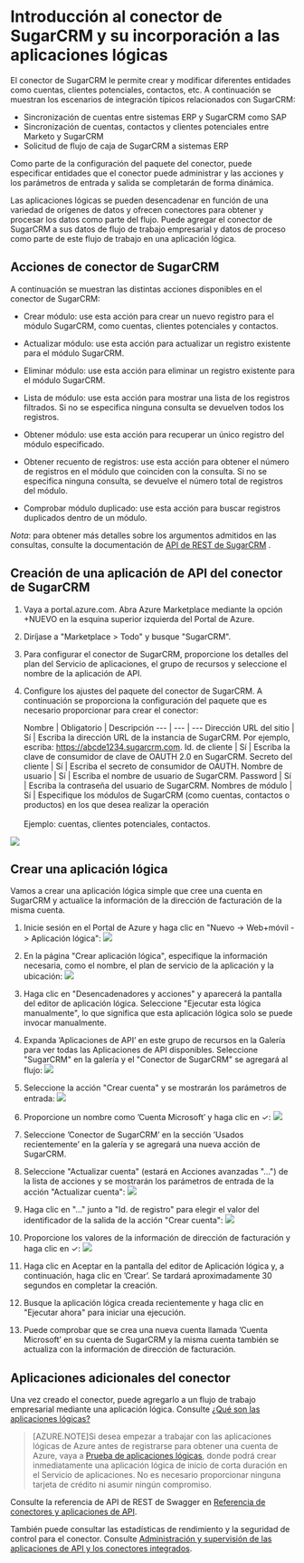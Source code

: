 <properties
   pageTitle="Uso del conector de SugarCRM en Aplicaciones lógicas | Servicio de aplicaciones de Microsoft Azure"
   description="Creación y configuración del conector de SugarCRM o la aplicación de API y su uso en una aplicación lógica en Servicio de aplicaciones de Azure"
   services="app-service\logic"
   documentationCenter=".net,nodejs,java"
   authors="anuragdalmia"
   manager="dwrede"
   editor=""/>

<tags
   ms.service="app-service-logic"
   ms.devlang="multiple"
   ms.topic="article"
   ms.tgt_pltfrm="na"
   ms.workload="integration"
   ms.date="11/30/2015"
   ms.author="sameerch"/>


# Introducción al conector de SugarCRM y su incorporación a las aplicaciones lógicas
El conector de SugarCRM le permite crear y modificar diferentes entidades como cuentas, clientes potenciales, contactos, etc. A continuación se muestran los escenarios de integración típicos relacionados con SugarCRM:

- Sincronización de cuentas entre sistemas ERP y SugarCRM como SAP
- Sincronización de cuentas, contactos y clientes potenciales entre Marketo y SugarCRM
- Solicitud de flujo de caja de SugarCRM a sistemas ERP

Como parte de la configuración del paquete del conector, puede especificar entidades que el conector puede administrar y las acciones y los parámetros de entrada y salida se completarán de forma dinámica.

Las aplicaciones lógicas se pueden desencadenar en función de una variedad de orígenes de datos y ofrecen conectores para obtener y procesar los datos como parte del flujo. Puede agregar el conector de SugarCRM a sus datos de flujo de trabajo empresarial y datos de proceso como parte de este flujo de trabajo en una aplicación lógica.



## Acciones de conector de SugarCRM
A continuación se muestran las distintas acciones disponibles en el conector de SugarCRM:

- Crear módulo: use esta acción para crear un nuevo registro para el módulo SugarCRM, como cuentas, clientes potenciales y contactos.

- Actualizar módulo: use esta acción para actualizar un registro existente para el módulo SugarCRM.

- Eliminar módulo: use esta acción para eliminar un registro existente para el módulo SugarCRM.

- Lista de módulo: use esta acción para mostrar una lista de los registros filtrados. Si no se especifica ninguna consulta se devuelven todos los registros.

- Obtener módulo: use esta acción para recuperar un único registro del módulo especificado.

- Obtener recuento de registros: use esta acción para obtener el número de registros en el módulo que coinciden con la consulta. Si no se especifica ninguna consulta, se devuelve el número total de registros del módulo.

- Comprobar módulo duplicado: use esta acción para buscar registros duplicados dentro de un módulo.

*Nota*: para obtener más detalles sobre los argumentos admitidos en las consultas, consulte la documentación de [API de REST de SugarCRM](https://msdn.microsoft.com/library/dn705870) .

## Creación de una aplicación de API del conector de SugarCRM
1.	Vaya a portal.azure.com. Abra Azure Marketplace mediante la opción +NUEVO en la esquina superior izquierda del Portal de Azure.
2.	Diríjase a "Marketplace > Todo" y busque "SugarCRM".
3.	Para configurar el conector de SugarCRM, proporcione los detalles del plan del Servicio de aplicaciones, el grupo de recursos y seleccione el nombre de la aplicación de API.
4. Configure los ajustes del paquete del conector de SugarCRM. A continuación se proporciona la configuración del paquete que es necesario proporcionar para crear el conector:

	Nombre | Obligatorio | Descripción
--- | --- | ---
Dirección URL del sitio | Sí | Escriba la dirección URL de la instancia de SugarCRM. Por ejemplo, escriba: https://abcde1234.sugarcrm.com.
Id. de cliente | Sí | Escriba la clave de consumidor de clave de OAUTH 2.0 en SugarCRM. 
Secreto del cliente | Sí | Escriba el secreto de consumidor de OAUTH.
Nombre de usuario | Sí | Escriba el nombre de usuario de SugarCRM.
Password | Sí | Escriba la contraseña del usuario de SugarCRM.
Nombres de módulo | Sí | Especifique los módulos de SugarCRM (como cuentas, contactos o productos) en los que desea realizar la operación<br><br>Ejemplo: cuentas, clientes potenciales, contactos.  
  
![][9]



## Crear una aplicación lógica
Vamos a crear una aplicación lógica simple que cree una cuenta en SugarCRM y actualice la información de la dirección de facturación de la misma cuenta.

1.	Inicie sesión en el Portal de Azure y haga clic en "Nuevo -> Web+móvil -> Aplicación lógica": ![][1]

2.	En la página "Crear aplicación lógica", especifique la información necesaria, como el nombre, el plan de servicio de la aplicación y la ubicación: ![][2]

3.	Haga clic en "Desencadenadores y acciones" y aparecerá la pantalla del editor de aplicación lógica. Seleccione "Ejecutar esta lógica manualmente", lo que significa que esta aplicación lógica solo se puede invocar manualmente.

4.	Expanda ’Aplicaciones de API’ en este grupo de recursos en la Galería para ver todas las Aplicaciones de API disponibles. Seleccione "SugarCRM" en la galería y el "Conector de SugarCRM" se agregará al flujo: ![][3]

5.	Seleccione la acción "Crear cuenta" y se mostrarán los parámetros de entrada: ![][4]

6.	Proporcione un nombre como ’Cuenta Microsoft’ y haga clic en ✓: ![][5]

7.	Seleccione ’Conector de SugarCRM’ en la sección ’Usados recientemente’ en la galería y se agregará una nueva acción de SugarCRM.

8.	Seleccione "Actualizar cuenta" (estará en Acciones avanzadas "...") de la lista de acciones y se mostrarán los parámetros de entrada de la acción "Actualizar cuenta": ![][6]

9.	Haga clic en "..." junto a "Id. de registro" para elegir el valor del identificador de la salida de la acción "Crear cuenta": ![][7]

10.	Proporcione los valores de la información de dirección de facturación y haga clic en ✓: ![][8]

11. Haga clic en Aceptar en la pantalla del editor de Aplicación lógica y, a continuación, haga clic en ’Crear’. Se tardará aproximadamente 30 segundos en completar la creación.

12. Busque la aplicación lógica creada recientemente y haga clic en "Ejecutar ahora" para iniciar una ejecución.

13. Puede comprobar que se crea una nueva cuenta llamada ’Cuenta Microsoft’ en su cuenta de SugarCRM y la misma cuenta también se actualiza con la información de dirección de facturación.

## Aplicaciones adicionales del conector
Una vez creado el conector, puede agregarlo a un flujo de trabajo empresarial mediante una aplicación lógica. Consulte [¿Qué son las aplicaciones lógicas?](app-service-logic-what-are-logic-apps.md)

>[AZURE.NOTE]Si desea empezar a trabajar con las aplicaciones lógicas de Azure antes de registrarse para obtener una cuenta de Azure, vaya a [Prueba de aplicaciones lógicas](https://tryappservice.azure.com/?appservice=logic), donde podrá crear inmediatamente una aplicación lógica de inicio de corta duración en el Servicio de aplicaciones. No es necesario proporcionar ninguna tarjeta de crédito ni asumir ningún compromiso.

Consulte la referencia de API de REST de Swagger en [Referencia de conectores y aplicaciones de API](http://go.microsoft.com/fwlink/p/?LinkId=529766).

También puede consultar las estadísticas de rendimiento y la seguridad de control para el conector. Consulte [Administración y supervisión de las aplicaciones de API y los conectores integrados](app-service-logic-monitor-your-connectors.md).

<!--Image references-->
[1]: ./media/app-service-logic-connector-sugarcrm/1_New_Logic_App.png
[2]: ./media/app-service-logic-connector-sugarcrm/2_Logic_App_Settings.png
[3]: ./media/app-service-logic-connector-sugarcrm/3_Select_SugarCRM_Gallery.png
[4]: ./media/app-service-logic-connector-sugarcrm/4_SugarCRM_Create_Account.png
[5]: ./media/app-service-logic-connector-sugarcrm/5_Create_Account_OK.png
[6]: ./media/app-service-logic-connector-sugarcrm/6_SugarCRM_Update_Account.png
[7]: ./media/app-service-logic-connector-sugarcrm/7_Record_ID_from_Create.png
[8]: ./media/app-service-logic-connector-sugarcrm/8_Update_Account_Address.png
[9]: ./media/app-service-logic-connector-sugarcrm/9_Create_new_SugarCRM_connector.png

<!---HONumber=AcomDC_1203_2015-->